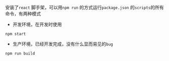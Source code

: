 安装了`react`  脚手架，可以用`npm run` 的方式运行`package.json` 的`scripts`的所有命令，有两种模式

- 开发环境，在开发时使用

```
npm start
```

- 生产环境，已经开发完成，没有什么显而易见的`bug`

```
npm run build
```

